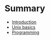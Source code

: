 # Summary

* [Introduction](README.md)
* [Unix basics](unix_basics.md)
* [Programming](programming.md)

